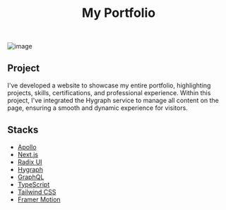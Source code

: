

<h1 align="center">My Portfolio</h1>
<br/>

![image](https://github.com/murilo-souza/MyPortfolioV2-Web-NextJs/assets/53982668/c4f4c8c3-6aaf-42c3-8af4-173288ffd041)

<h2>Project</h2>
<p>I've developed a website to showcase my entire portfolio, highlighting projects, skills, certifications, and professional experience. Within this project, I've integrated the Hygraph service to manage all content on the page, ensuring a smooth and dynamic experience for visitors.</p>

<h2>Stacks</h2>
<ul>
  <li><a href="">Apollo</a></li>
  <li><a href="">Next.js</a></li>
  <li><a href="">Radix UI</a></li>
  <li><a href="">Hygraph</a></li>
  <li><a href="">GraphQL</a></li>
  <li><a href="">TypeScript</a></li>
  <li><a href="">Tailwind CSS</a></li>
  <li><a href="">Framer Motion</a></li>
</ul>
